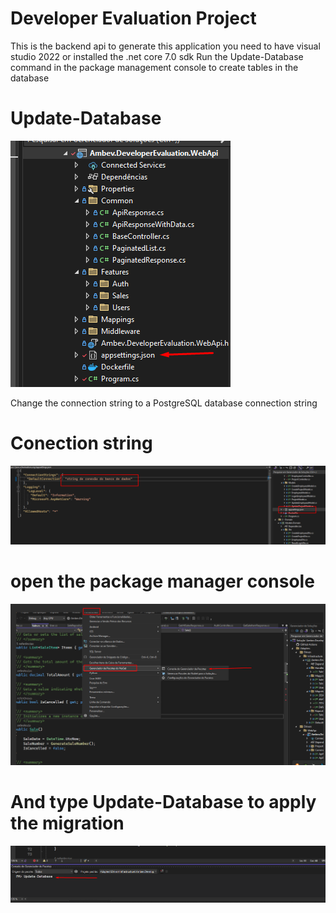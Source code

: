 # Developer Evaluation Project
This is the backend api to generate this application you need to have visual studio 2022 or installed the .net core 7.0 sdk
Run the Update-Database command in the package management console to create tables in the database

# Update-Database
<p align="left">
  <img src="https://github.com/Adriano-Severino/Ambev.DeveloperEvaluation/blob/master/appsetting.png" alt="accessibility text">
</p>

Change the connection string to a PostgreSQL database connection string
# Conection string 
<p align="left">
  <img src="https://github.com/Adriano-Severino/TestDesbravador/blob/master/conectionString.png" alt="accessibility text">
</p>

# open the package manager console
<p align="left">
  <img src="https://github.com/Adriano-Severino/Ambev.DeveloperEvaluation/blob/master/openconsole.png" alt="accessibility text">
</p>


# And type Update-Database to apply the migration
<p align="left">
  <img src="https://github.com/Adriano-Severino/Ambev.DeveloperEvaluation/blob/master/migration.png" alt="accessibility text">
</p>
